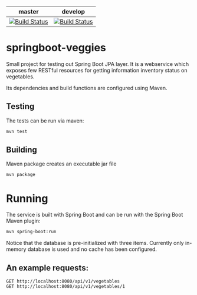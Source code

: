 | master          | develop           |
| :-------------: |:-------------:|
| [![Build Status](https://travis-ci.org/palmithor/springboot-veggies.svg?branch=master)](https://travis-ci.org/palmithor/springboot-veggies)        | [![Build Status](https://travis-ci.org/palmithor/springboot-veggies.svg?branch=develop)](https://travis-ci.org/palmithor/springboot-veggies) |

# springboot-veggies
Small project for testing out Spring Boot JPA layer. It is a webservice which exposes few RESTful resources for getting information inventory status on vegetables.

Its dependencies and build functions are configured using Maven.

## Testing
The tests can be run via maven: 
```bash 
mvn test
```

## Building
Maven package creates an executable jar file
```bash 
mvn package
```

# Running
The service is built with Spring Boot and can be run with the Spring Boot Maven plugin:

```bash 
mvn spring-boot:run 
```

Notice that the database is pre-initialized with three items. Currently only in-memory database is used and no cache has been configured.

## An example requests:
 ```
 GET http://localhost:8080/api/v1/vegetables
 GET http://localhost:8080/api/v1/vegetables/1
 ```

